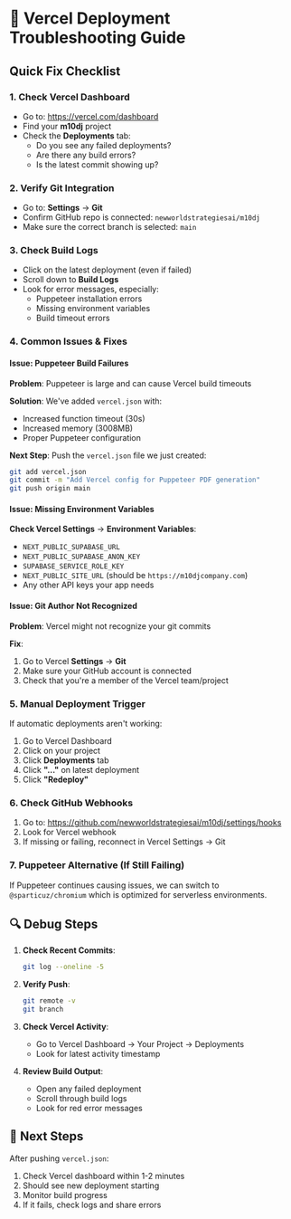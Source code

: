 # 🚀 Vercel Deployment Troubleshooting Guide

## Quick Fix Checklist

### 1. **Check Vercel Dashboard**
- Go to: https://vercel.com/dashboard
- Find your **m10dj** project
- Check the **Deployments** tab:
  - Do you see any failed deployments?
  - Are there any build errors?
  - Is the latest commit showing up?

### 2. **Verify Git Integration**
- Go to: **Settings** → **Git**
- Confirm GitHub repo is connected: `newworldstrategiesai/m10dj`
- Make sure the correct branch is selected: `main`

### 3. **Check Build Logs**
- Click on the latest deployment (even if failed)
- Scroll down to **Build Logs**
- Look for error messages, especially:
  - Puppeteer installation errors
  - Missing environment variables
  - Build timeout errors

### 4. **Common Issues & Fixes**

#### Issue: Puppeteer Build Failures
**Problem**: Puppeteer is large and can cause Vercel build timeouts

**Solution**: We've added `vercel.json` with:
- Increased function timeout (30s)
- Increased memory (3008MB)
- Proper Puppeteer configuration

**Next Step**: Push the `vercel.json` file we just created:
```bash
git add vercel.json
git commit -m "Add Vercel config for Puppeteer PDF generation"
git push origin main
```

#### Issue: Missing Environment Variables
**Check Vercel Settings** → **Environment Variables**:
- `NEXT_PUBLIC_SUPABASE_URL`
- `NEXT_PUBLIC_SUPABASE_ANON_KEY`
- `SUPABASE_SERVICE_ROLE_KEY`
- `NEXT_PUBLIC_SITE_URL` (should be `https://m10djcompany.com`)
- Any other API keys your app needs

#### Issue: Git Author Not Recognized
**Problem**: Vercel might not recognize your git commits

**Fix**:
1. Go to Vercel **Settings** → **Git**
2. Make sure your GitHub account is connected
3. Check that you're a member of the Vercel team/project

### 5. **Manual Deployment Trigger**
If automatic deployments aren't working:
1. Go to Vercel Dashboard
2. Click on your project
3. Click **Deployments** tab
4. Click **"..."** on latest deployment
5. Click **"Redeploy"**

### 6. **Check GitHub Webhooks**
1. Go to: https://github.com/newworldstrategiesai/m10dj/settings/hooks
2. Look for Vercel webhook
3. If missing or failing, reconnect in Vercel Settings → Git

### 7. **Puppeteer Alternative (If Still Failing)**
If Puppeteer continues causing issues, we can switch to `@sparticuz/chromium` which is optimized for serverless environments.

## 🔍 Debug Steps

1. **Check Recent Commits**:
   ```bash
   git log --oneline -5
   ```

2. **Verify Push**:
   ```bash
   git remote -v
   git branch
   ```

3. **Check Vercel Activity**:
   - Go to Vercel Dashboard → Your Project → Deployments
   - Look for latest activity timestamp

4. **Review Build Output**:
   - Open any failed deployment
   - Scroll through build logs
   - Look for red error messages

## 📝 Next Steps

After pushing `vercel.json`:
1. Check Vercel dashboard within 1-2 minutes
2. Should see new deployment starting
3. Monitor build progress
4. If it fails, check logs and share errors

